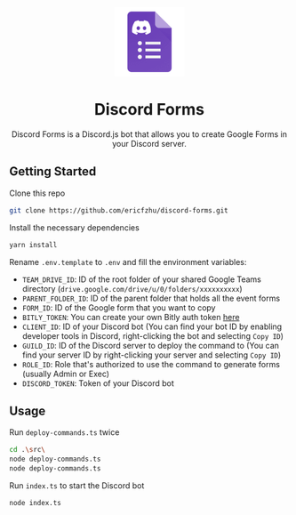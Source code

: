 <p align="center">
    <img src="assets/icon.png" alt="icon" width="125px" />
</p>
<h1 align="center">
    Discord Forms
</h1>

<p align="center">
    Discord Forms is a Discord.js bot that allows you to create Google Forms in your Discord server.
</p>

## Getting Started
Clone this repo
```bash
git clone https://github.com/ericfzhu/discord-forms.git
```
Install the necessary dependencies
```bash
yarn install
```
Rename `.env.template` to `.env` and fill the environment variables:
- `TEAM_DRIVE_ID`: ID of the root folder of your shared Google Teams directory (`drive.google.com/drive/u/0/folders/xxxxxxxxxx`)
- `PARENT_FOLDER_ID`: ID of the parent folder that holds all the event forms
- `FORM_ID`: ID of the Google form that you want to copy
- `BITLY_TOKEN`: You can create your own Bitly auth token [here](https://dev.bitly.com/docs/getting-started/authentication/)
- `CLIENT_ID`: ID of your Discord bot (You can find your bot ID by enabling developer tools in Discord, right-clicking the bot and selecting `Copy ID`)
- `GUILD_ID`: ID of the Discord server to deploy the command to (You can find your server ID by right-clicking your server and selecting `Copy ID`)
- `ROLE_ID`: Role that's authorized to use the command to generate forms (usually Admin or Exec)
- `DISCORD_TOKEN`: Token of your Discord bot

## Usage
Run `deploy-commands.ts` twice
```bash
cd .\src\
node deploy-commands.ts
node deploy-commands.ts
```
Run `index.ts` to start the Discord bot
```bash
node index.ts
```